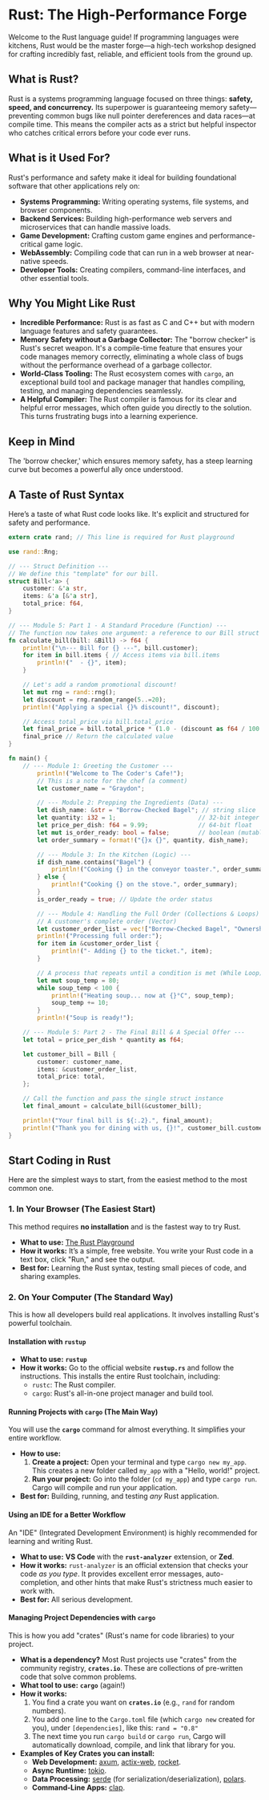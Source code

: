 # Rust: The High-Performance Forge

Welcome to the Rust language guide! If programming languages were kitchens, Rust would be the master forge—a high-tech workshop designed for crafting incredibly fast, reliable, and efficient tools from the ground up.

## What is Rust?

Rust is a systems programming language focused on three things: **safety, speed, and concurrency.** Its superpower is guaranteeing memory safety—preventing common bugs like null pointer dereferences and data races—at compile time. This means the compiler acts as a strict but helpful inspector who catches critical errors before your code ever runs.

## What is it Used For?

Rust's performance and safety make it ideal for building foundational software that other applications rely on:

*   **Systems Programming:** Writing operating systems, file systems, and browser components.
*   **Backend Services:** Building high-performance web servers and microservices that can handle massive loads.
*   **Game Development:** Crafting custom game engines and performance-critical game logic.
*   **WebAssembly:** Compiling code that can run in a web browser at near-native speeds.
*   **Developer Tools:** Creating compilers, command-line interfaces, and other essential tools.

## Why You Might Like Rust

*   **Incredible Performance:** Rust is as fast as C and C++ but with modern language features and safety guarantees.
*   **Memory Safety without a Garbage Collector:** The "borrow checker" is Rust's secret weapon. It's a compile-time feature that ensures your code manages memory correctly, eliminating a whole class of bugs without the performance overhead of a garbage collector.
*   **World-Class Tooling:** The Rust ecosystem comes with `cargo`, an exceptional build tool and package manager that handles compiling, testing, and managing dependencies seamlessly.
*   **A Helpful Compiler:** The Rust compiler is famous for its clear and helpful error messages, which often guide you directly to the solution. This turns frustrating bugs into a learning experience.

## Keep in Mind

The 'borrow checker,' which ensures memory safety, has a steep learning curve but becomes a powerful ally once understood.

## A Taste of Rust Syntax

Here’s a taste of what Rust code looks like. It's explicit and structured for safety and performance.

```rust
extern crate rand; // This line is required for Rust playground

use rand::Rng;

// --- Struct Definition ---
// We define this "template" for our bill.
struct Bill<'a> {
    customer: &'a str,
    items: &'a [&'a str],
    total_price: f64,
}

// --- Module 5: Part 1 - A Standard Procedure (Function) ---
// The function now takes one argument: a reference to our Bill struct
fn calculate_bill(bill: &Bill) -> f64 {
    println!("\n--- Bill for {} ---", bill.customer);
    for item in bill.items { // Access items via bill.items
        println!("  - {}", item);
    }

    // Let's add a random promotional discount!
    let mut rng = rand::rng();
    let discount = rng.random_range(5..=20);
    println!("Applying a special {}% discount!", discount);

    // Access total_price via bill.total_price
    let final_price = bill.total_price * (1.0 - (discount as f64 / 100.0));
    final_price // Return the calculated value
}

fn main() {
    // --- Module 1: Greeting the Customer ---
        println!("Welcome to The Coder's Cafe!");
        // This is a note for the chef (a comment)
        let customer_name = "Graydon";

        // --- Module 2: Prepping the Ingredients (Data) ---
        let dish_name: &str = "Borrow-Checked Bagel"; // string slice
        let quantity: i32 = 1;                       // 32-bit integer
        let price_per_dish: f64 = 9.99;              // 64-bit float
        let mut is_order_ready: bool = false;        // boolean (mutable)
        let order_summary = format!("{}x {}", quantity, dish_name);

        // --- Module 3: In the Kitchen (Logic) ---
        if dish_name.contains("Bagel") {
            println!("Cooking {} in the conveyor toaster.", order_summary);
        } else {
            println!("Cooking {} on the stove.", order_summary);
        }
        is_order_ready = true; // Update the order status

        // --- Module 4: Handling the Full Order (Collections & Loops) ---
        // A customer's complete order (Vector)
        let customer_order_list = vec!["Borrow-Checked Bagel", "Ownership Orange Juice"];
        println!("Processing full order:");
        for item in &customer_order_list {
            println!("- Adding {} to the ticket.", item);
        }

        // A process that repeats until a condition is met (While Loop)
        let mut soup_temp = 80;
        while soup_temp < 100 {
            println!("Heating soup... now at {}°C", soup_temp);
            soup_temp += 10;
        }
        println!("Soup is ready!");

    // --- Module 5: Part 2 - The Final Bill & A Special Offer ---
    let total = price_per_dish * quantity as f64;

    let customer_bill = Bill {
        customer: customer_name,
        items: &customer_order_list,
        total_price: total,
    };

    // Call the function and pass the single struct instance
    let final_amount = calculate_bill(&customer_bill);

    println!("Your final bill is ${:.2}.", final_amount);
    println!("Thank you for dining with us, {}!", customer_bill.customer);
}
```

## Start Coding in Rust

Here are the simplest ways to start, from the easiest method to the most common one.

### 1. In Your Browser (The Easiest Start)

This method requires **no installation** and is the fastest way to try Rust.

* **What to use:** [The Rust Playground](https://play.rust-lang.org/)
* **How it works:** It’s a simple, free website. You write your Rust code in a text box, click "Run," and see the output.
* **Best for:** Learning the Rust syntax, testing small pieces of code, and sharing examples.

### 2. On Your Computer (The Standard Way)

This is how all developers build real applications. It involves installing Rust's powerful toolchain.

#### Installation with `rustup`

* **What to use:** **`rustup`**
* **How it works:** Go to the official website **`rustup.rs`** and follow the instructions. This installs the entire Rust toolchain, including:
    * `rustc`: The Rust compiler.
    * `cargo`: Rust's all-in-one project manager and build tool.

#### Running Projects with `cargo` (The Main Way)

You will use the **`cargo`** command for almost everything. It simplifies your entire workflow.

* **How to use:**
    1.  **Create a project:** Open your terminal and type `cargo new my_app`. This creates a new folder called `my_app` with a "Hello, world!" project.
    2.  **Run your project:** Go into the folder (`cd my_app`) and type `cargo run`. Cargo will compile and run your application.
* **Best for:** Building, running, and testing *any* Rust application.

#### Using an IDE for a Better Workflow

An "IDE" (Integrated Development Environment) is highly recommended for learning and writing Rust.

* **What to use:** **VS Code** with the **`rust-analyzer`** extension, or **Zed**.
* **How it works:** `rust-analyzer` is an official extension that checks your code *as you type*. It provides excellent error messages, auto-completion, and other hints that make Rust's strictness much easier to work with.
* **Best for:** All serious development.

#### Managing Project Dependencies with `cargo`

This is how you add "crates" (Rust's name for code libraries) to your project.

* **What is a dependency?** Most Rust projects use "crates" from the community registry, **`crates.io`**. These are collections of pre-written code that solve common problems.
* **What tool to use:** **`cargo`** (again!)
* **How it works:**
    1.  You find a crate you want on **`crates.io`** (e.g., `rand` for random numbers).
    2.  You add one line to the `Cargo.toml` file (which `cargo new` created for you), under `[dependencies]`, like this: `rand = "0.8"`
    3.  The next time you run `cargo build` or `cargo run`, Cargo will automatically download, compile, and link that library for you.
* **Examples of Key Crates you can install:**
    *   **Web Development:** [axum](https://github.com/tokio-rs/axum), [actix-web](https://actix.rs/), [rocket](https://rocket.rs/).
    *   **Async Runtime:** [tokio](https://tokio.rs/).
    *   **Data Processing:** [serde](https://serde.rs/) (for serialization/deserialization), [polars](https://pola.rs/).
    *   **Command-Line Apps:** [clap](https://github.com/clap-rs/clap).
